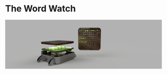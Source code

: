 # The Word Watch

![Picture of a computer rentering of the word watch](https://github.com/arsalan0004/word_watch/blob/master/photos/final_jpeg.jpg)